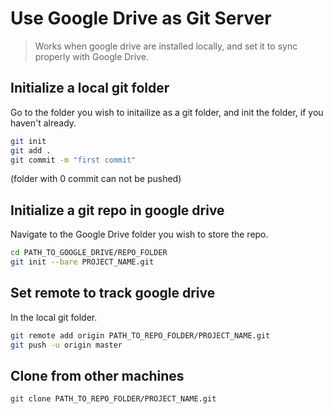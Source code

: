 # Use Google Drive as Git Server

> Works when google drive are installed locally, 
> and set it to sync properly with Google Drive.

## Initialize a local git folder

Go to the folder you wish to initailize as a git folder,
and init the folder, if you haven't already.

```bash
git init
git add .
git commit -m "first commit"
```

(folder with 0 commit can not be pushed)

## Initialize a git repo in google drive

Navigate to the Google Drive folder you wish to store the repo.

```bash
cd PATH_TO_GOOGLE_DRIVE/REPO_FOLDER
git init --bare PROJECT_NAME.git
```

## Set remote to track google drive

In the local git folder.

```bash
git remote add origin PATH_TO_REPO_FOLDER/PROJECT_NAME.git 
git push -u origin master
```

## Clone from other machines

```bash
git clone PATH_TO_REPO_FOLDER/PROJECT_NAME.git
```
